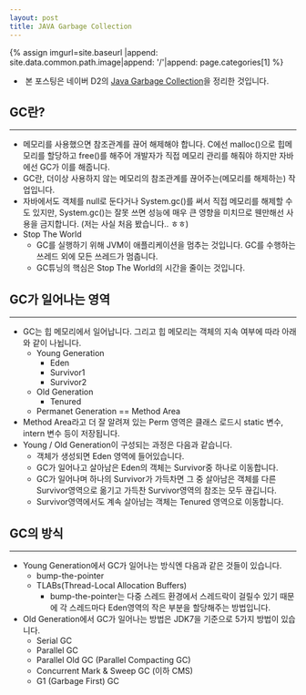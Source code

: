 ```yaml
---
layout: post
title: JAVA Garbage Collection
---
```


{% assign imgurl=site.baseurl |append: site.data.common.path.image|append: '/'|append: page.categories[1] %} 

- &nbsp;본 포스팅은 네이버 D2의 [Java Garbage Collection](https://d2.naver.com/helloworld/1329)을 정리한 것입니다.



## GC란?

---

- 메모리를 사용했으면 참조관계를 끊어 해제해야 합니다. C에선 malloc()으로 힙메모리를 할당하고 free()를 해주어 개발자가 직접 메모리 관리를 해줘야 하지만 자바에선 GC가 이를 해줍니다. 
- GC란, 더이상 사용하지 않는 메모리의 참조관계를 끊어주는(메모리를 해제하는) 작업입니다.
- 자바에서도 객체를 null로 둔다거나 System.gc()를 써서 직접 메모리를 해제할 수도 있지만, System.gc()는 잘못 쓰면 성능에 매우 큰 영향을 미치므로 웬만해선 사용을 금지합니다. (저는 사실 처음 봤습니다.. ㅎㅎ)
- Stop The World 
  - GC를 실행하기 위해 JVM이 애플리케이션을 멈추는 것입니다. GC를 수행하는 쓰레드 외에 모든 쓰레드가 멈춥니다.
  - GC튜닝의 핵심은 Stop The World의 시간을 줄이는 것입니다.



## GC가 일어나는 영역

---

- GC는 힙 메모리에서 일어납니다. 그리고 힙 메모리는 객체의 지속 여부에 따라 아래와 같이 나뉩니다.
  - Young Generation
    - Eden
    - Survivor1
    - Survivor2
  - Old Generation
    - Tenured
  - Permanet Generation == Method Area
- Method Area라고 더 잘 알려져 있는 Perm 영역은 클래스 로드시 static 변수, intern 변수 등이 저장됩니다.
- Young / Old Generation이 구성되는 과정은 다음과 같습니다.
  - 객체가 생성되면 Eden 영역에 들어있습니다. 
  - GC가 일어나고 살아남은 Eden의 객체는 Survivor중 하나로 이동합니다.
  -  GC가 일어나며 하나의 Survivor가 가득차면 그 중 살아남은 객체를 다른 Survivor영역으로 옮기고 가득찬 Survivor영역의 참조는 모두 끊깁니다.
  - Survivor영역에서도 계속 살아남는 객체는 Tenured 영역으로 이동합니다.



## GC의 방식

---

- Young Generation에서 GC가 일어나는 방식엔 다음과 같은 것들이 있습니다.
  - bump-the-pointer
  - TLABs(Thread-Local Allocation Buffers)
    - bump-the-pointer는 다중 스레드 환경에서 스레드락이 걸릴수 있기 때문에 각 스레드마다 Eden영역의 작은 부분을 할당해주는 방법입니다.
- Old Generation에서 GC가 일어나는 방법은 JDK7을 기준으로 5가지 방법이 있습니다.
  - Serial GC
  - Parallel GC
  - Parallel Old GC (Parallel Compacting GC)
  - Concurrent Mark & Sweep GC (이하 CMS)
  - G1 (Garbage First) GC

